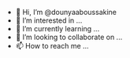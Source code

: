 - 👋 Hi, I’m @dounyaaboussakine
- 👀 I’m interested in ...
- 🌱 I’m currently learning ...
- 💞️ I’m looking to collaborate on ...
- 📫 How to reach me ...

<!---
dounyaaboussakine/dounyaaboussakine is a ✨ special ✨ repository because its `README.md` (this file) appears on your GitHub profile.
You can click the Preview link to take a look at your changes.
--->
